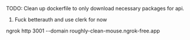 TODO: Clean up dockerfile to only download necessary packages for api.

1. Fuck betterauth and use clerk for now

ngrok http 3001 --domain roughly-clean-mouse.ngrok-free.app

